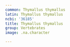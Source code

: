 ```yaml
---
common: Thymallus thymallus
latin: Thymallus thymallus
ncbi: '36185'
title: Thymallus thymallus
group: Vertebrates
image: .na.character

---
```

